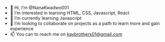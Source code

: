 - 👋 Hi, I’m @NanaKwadwo001
- 👀 I’m interested in learning HTML, CSS, Javascript, React
- 🌱 I’m currently learning Javascript
- 💞️ I’m looking to collaborate on projects as a path to learn more and gain experience
- 📫 You can to reach me on kaybrothers01@gmail.com

<!---
NanaKwadwo001/NanaKwadwo001 is a ✨ special ✨ repository because its `README.md` (this file) appears on your GitHub profile.
You can click the Preview link to take a look at your changes.
--->
